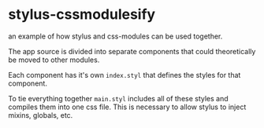 # stylus-cssmodulesify
an example of how stylus and css-modules can be used together.

The app source is divided into separate components that could theoretically be
moved to other modules.

Each component has it's own `index.styl` that defines the styles for that
component.

To tie everything together `main.styl` includes all of these styles and compiles
them into one css file.  This is necessary to allow stylus to inject mixins,
globals, etc.
